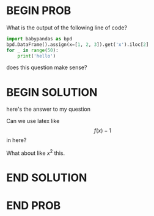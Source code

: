# BEGIN PROB

What is the output of the following line of code?

```py
import babypandas as bpd
bpd.DataFrame().assign(x=[1, 2, 3]).get('x').iloc[2]
for _ in range(50):
    print('hello')
```

does this question make sense?

# BEGIN SOLUTION

here's the answer to my question

Can we use latex like $$f(x) - 1$$ in here?

What about like $x^2$ this.

# END SOLUTION

# END PROB